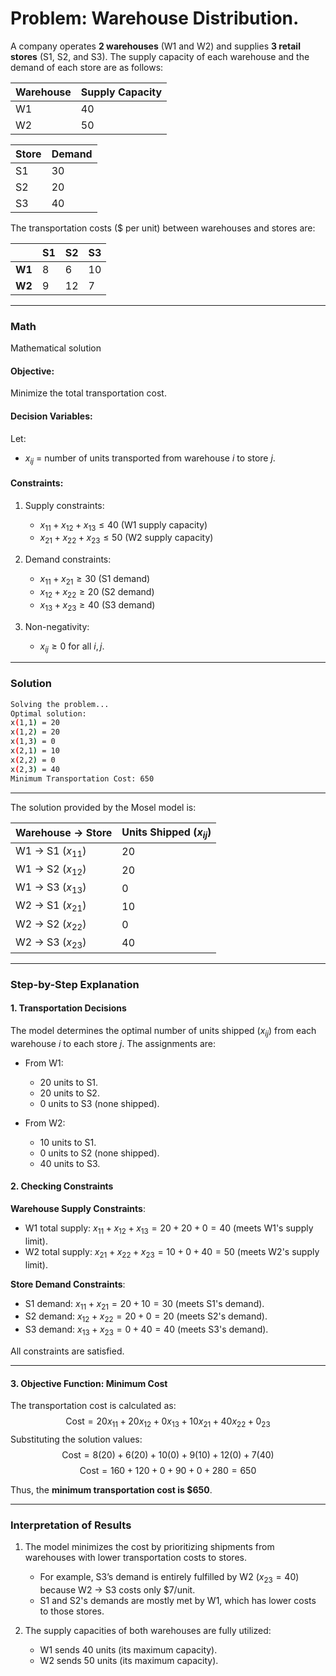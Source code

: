 # **Problem: Warehouse Distribution**.

A company operates **2 warehouses** (W1 and W2) and supplies **3 retail stores** (S1, S2, and S3). The supply capacity of each warehouse and the demand of each store are as follows:


| Warehouse | Supply Capacity |
|-----------|-----------------|
| W1        | 40             |
| W2        | 50             |

| Store | Demand |
|-------|--------|
| S1    | 30     |
| S2    | 20     |
| S3    | 40     |

The transportation costs (\$ per unit) between warehouses and stores are:

|           | S1 | S2 | S3 |
|-----------|----|----|----|
| **W1**    | 8  | 6  | 10 |
| **W2**    | 9  | 12 | 7  |

---

### Math
Mathematical solution

#### Objective:
Minimize the total transportation cost.

#### Decision Variables:
Let:
- $x_{ij}$ = number of units transported from warehouse $i$ to store $j$.

#### Constraints:

1. Supply constraints:
   - $x_{11} + x_{12} + x_{13} \leq 40$ (W1 supply capacity)
   - $x_{21} + x_{22} + x_{23} \leq 50$ (W2 supply capacity)

2. Demand constraints:
   - $x_{11} + x_{21} \geq 30$ (S1 demand)
   - $x_{12} + x_{22} \geq 20$ (S2 demand)
   - $x_{13} + x_{23} \geq 40$ (S3 demand)

3. Non-negativity:
   - $x_{ij} \geq 0$ for all $i, j$.

---

### Solution

```bash
Solving the problem...
Optimal solution:
x(1,1) = 20
x(1,2) = 20
x(1,3) = 0
x(2,1) = 10
x(2,2) = 0
x(2,3) = 40
Minimum Transportation Cost: 650
```

---

The solution provided by the Mosel model is:

| **Warehouse → Store** | **Units Shipped ($x_{ij}$)** |
|-----------------------|--------------------------------|
| W1 → S1 ($x_{11}$) | 20                            |
| W1 → S2 ($x_{12}$) | 20                            |
| W1 → S3 ($x_{13}$) | 0                             |
| W2 → S1 ($x_{21}$) | 10                            |
| W2 → S2 ($x_{22}$) | 0                             |
| W2 → S3 ($x_{23}$) | 40                            |

---

### Step-by-Step Explanation

#### 1. Transportation Decisions
The model determines the optimal number of units shipped ($x_{ij}$) from each warehouse $i$ to each store $j$. The assignments are:

- From W1:
  - 20 units to S1.
  - 20 units to S2.
  - 0 units to S3 (none shipped).
  
- From W2:
  - 10 units to S1.
  - 0 units to S2 (none shipped).
  - 40 units to S3.

#### 2. Checking Constraints

**Warehouse Supply Constraints**:
- W1 total supply: $x_{11} + x_{12} + x_{13} = 20 + 20 + 0 = 40$ (meets W1's supply limit).
- W2 total supply: $x_{21} + x_{22} + x_{23} = 10 + 0 + 40 = 50$ (meets W2's supply limit).

**Store Demand Constraints**:
- S1 demand: $x_{11} + x_{21} = 20 + 10 = 30$ (meets S1's demand).
- S2 demand: $x_{12} + x_{22} = 20 + 0 = 20$ (meets S2's demand).
- S3 demand: $x_{13} + x_{23} = 0 + 40 = 40$ (meets S3's demand).

All constraints are satisfied.

---

#### 3. Objective Function: Minimum Cost
The transportation cost is calculated as:
$$
\text{Cost} = 20x_{11} + 20x_{12} + 0x_{13} + 10x_{21} + 40x_{22} + 0_{23}
$$
Substituting the solution values:
$$
\text{Cost} = 8(20) + 6(20) + 10(0) + 9(10) + 12(0) + 7(40)
$$
$$
\text{Cost} = 160 + 120 + 0 + 90 + 0 + 280 = 650
$$

Thus, the **minimum transportation cost is \$650**.

---

### Interpretation of Results
1. The model minimizes the cost by prioritizing shipments from warehouses with lower transportation costs to stores.
   - For example, S3’s demand is entirely fulfilled by W2 ($x_{23} = 40$) because W2 → S3 costs only \$7/unit.
   - S1 and S2's demands are mostly met by W1, which has lower costs to those stores.

2. The supply capacities of both warehouses are fully utilized:
   - W1 sends 40 units (its maximum capacity).
   - W2 sends 50 units (its maximum capacity).
